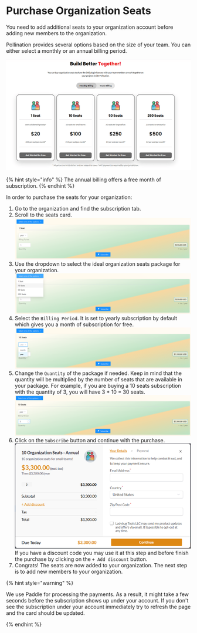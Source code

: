 # Purchase Organization Seats

You need to add additional seats to your organization account before adding new members
to the organization.

Pollination provides several options based on the size of your team. You can either select a monthly or an annual billing period.

![](../../.gitbook/assets/organization-setup/org-seats-options.png)

{% hint style="info" %}
The annual billing offers a free month of subscription.
{% endhint %}

In order to purchase the seats for your organization:

1. Go to the organization and find the subscription tab.
1. Scroll to the seats card.
![](../../.gitbook/assets/organization-setup/buy-org-seats-1.png)
1. Use the dropdown to select the ideal organization seats package for your organization.
![](../../.gitbook/assets/organization-setup/buy-org-seats-2.png)
1. Select the `Billing Period`. It is set to yearly subscription by default which gives you a month of subscription for free.
![](../../.gitbook/assets/organization-setup/buy-org-seats-3.png)
1. Change the `Quantity` of the package if needed. Keep in mind that the quantity will be multiplied by the number of seats that are available in your package. For example, if you are buying a 10 seats subscription with the quantity of 3, you will have 3 * 10 = 30 seats.
![](../../.gitbook/assets/organization-setup/buy-org-seats-4.png)
1. Click on the `Subscribe` button and continue with the purchase.
![](../../.gitbook/assets/organization-setup/buy-org-seats-5.png)
If you have a discount code you may use it at this step and before finish the purchase by clicking on the `+ Add discount` button.
1. Congrats! The seats are now added to your organization. The next step is to add new members to your organization.

{% hint style="warning" %}

We use Paddle for processing the payments. As a result, it might take a few seconds before the subscription shows up under your account. If you don't see the subscription under your account immediately try to refresh the page and the card should be updated.

{% endhint %}
